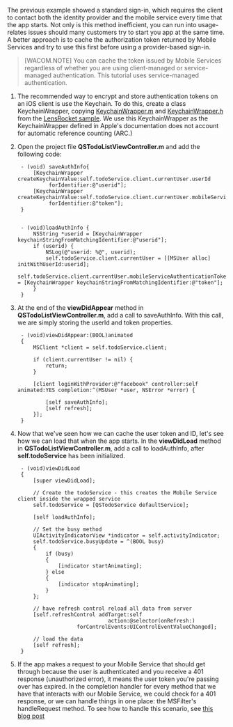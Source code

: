
The previous example showed a standard sign-in, which requires the client to contact both the identity provider and the mobile service every time that the app starts. Not only is this method inefficient, you can run into usage-relates issues should many customers try to start you app at the same time. A better approach is to cache the authorization token returned by Mobile Services and try to use this first before using a provider-based sign-in. 


>[WACOM.NOTE] You can cache the token issued by Mobile Services regardless of whether you are using client-managed or service-managed authentication. This tutorial uses service-managed authentication.

1. The recommended way to encrypt and store authentication tokens on an iOS client is use the Keychain. To do this, create a class KeychainWrapper, copying [KeychainWrapper.m](https://github.com/WindowsAzure-Samples/iOS-LensRocket/blob/master/source/client/LensRocket/Misc/KeychainWrapper.m) and [KeychainWrapper.h](https://github.com/WindowsAzure-Samples/iOS-LensRocket/blob/master/source/client/LensRocket/Misc/KeychainWrapper.h) from the [LensRocket sample](https://github.com/WindowsAzure-Samples/iOS-LensRocket). We use this KeychainWrapper as the KeychainWrapper defined in Apple's documentation does not account for automatic reference counting (ARC.)


2. Open the project file **QSTodoListViewController.m** and add the following code:

		
		- (void) saveAuthInfo{
		    [KeychainWrapper createKeychainValue:self.todoService.client.currentUser.userId
				 forIdentifier:@"userid"];
		    [KeychainWrapper createKeychainValue:self.todoService.client.currentUser.mobileServiceAuthenticationToken
				 forIdentifier:@"token"];
		}
		
		
		- (void)loadAuthInfo {
		    NSString *userid = [KeychainWrapper keychainStringFromMatchingIdentifier:@"userid"];
		    if (userid) {
		        NSLog(@"userid: %@", userid);
		        self.todoService.client.currentUser = [[MSUser alloc] initWithUserId:userid];
		        self.todoService.client.currentUser.mobileServiceAuthenticationToken = [KeychainWrapper keychainStringFromMatchingIdentifier:@"token"];
		    }
		}
		


3. At the end of the **viewDidAppear** method in **QSTodoListViewController.m**, add a call to saveAuthInfo. With this call, we are simply storing the userId and token properties.  



		- (void)viewDidAppear:(BOOL)animated
		{
		    MSClient *client = self.todoService.client;
		
		    if (client.currentUser != nil) {
		        return;
		    }
		
		    [client loginWithProvider:@"facebook" controller:self animated:YES completion:^(MSUser *user, NSError *error) {
		
		        [self saveAuthInfo];
		        [self refresh];
		    }];
		}

  
4. Now that we've seen how we can cache the user token and ID, let's see how we can load that when the app starts. In the **viewDidLoad** method in **QSTodoListViewController.m**, add a call to loadAuthInfo, after **self.todoService** has been initialized. 
		
		- (void)viewDidLoad
		{
		    [super viewDidLoad];
		    
		    // Create the todoService - this creates the Mobile Service client inside the wrapped service
		    self.todoService = [QSTodoService defaultService];

			[self loadAuthInfo];
		    
		    // Set the busy method
		    UIActivityIndicatorView *indicator = self.activityIndicator;
		    self.todoService.busyUpdate = ^(BOOL busy)
		    {
		        if (busy)
		        {
		            [indicator startAnimating];
		        } else
		        {
		            [indicator stopAnimating];
		        }
		    };
		    
		    // have refresh control reload all data from server
		    [self.refreshControl addTarget:self
		                            action:@selector(onRefresh:)
		                  forControlEvents:UIControlEventValueChanged];
		
		    // load the data
		    [self refresh];
		}

5. If the app makes a request to your Mobile Service that should get through because the user is authenticated and you receive a 401 response (unauthorized error), it means the user token you're passing over has expired. In the completion handler for every method that we have that interacts with our Mobile Service, we could check for a 401 response, or we can handle things in one place: the MSFilter's handleRequest method.  To see how to handle this scenario, see [this blog post](http://www.thejoyofcode.com/Handling_expired_tokens_in_your_application_Day_11_.aspx)

